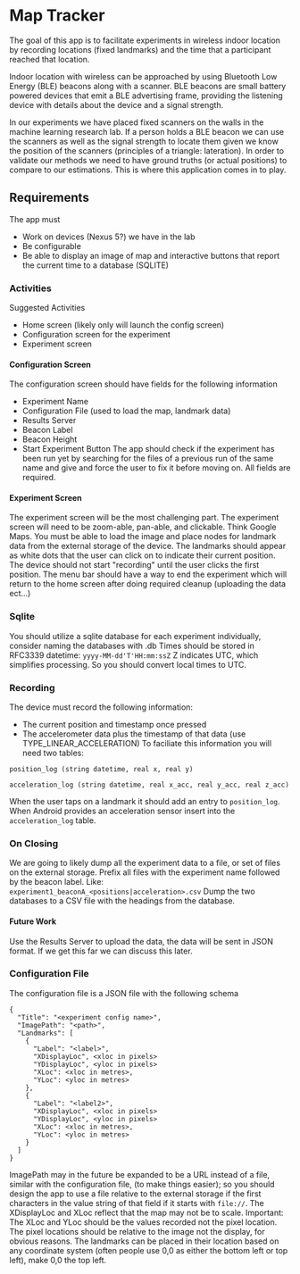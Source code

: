# Map Tracker
The goal of this app is to facilitate experiments in wireless indoor location by recording locations (fixed landmarks) and the time that a participant reached that location.

Indoor location with wireless can be approached by using Bluetooth Low Energy (BLE) beacons along with a scanner.
BLE beacons are small battery powered devices that emit a BLE advertising frame, providing the listening device with details about the device and a signal strength.

In our experiments we have placed fixed scanners on the walls in the machine learning research lab.
If a person holds a BLE beacon we can use the scanners as well as the signal strength to locate them given we know the position of the scanners (principles of a triangle: lateration).
In order to validate our methods we need to have ground truths (or actual positions) to compare to our estimations.
This is where this application comes in to play.

## Requirements
The app must
  - Work on devices (Nexus 5?) we have in the lab
  - Be configurable
  - Be able to display an image of map and interactive buttons that report the current time to a database (SQLITE)

### Activities
Suggested Activities
- Home screen (likely only will launch the config screen)
- Configuration screen for the experiment
- Experiment screen

#### Configuration Screen
The configuration screen should have fields for the following information
- Experiment Name
- Configuration File (used to load the map, landmark data)
- Results Server
- Beacon Label
- Beacon Height
- Start Experiment Button
The app should check if the experiment has been run yet by searching for the files of a previous run of the same name and give and force the user to fix it before moving on.
All fields are required.

#### Experiment Screen
The experiment screen will be the most challenging part.
The experiment screen will need to be zoom-able, pan-able, and clickable.
Think Google Maps.
You must be able to load the image and place nodes for landmark data from the external storage of the device.
The landmarks should appear as white dots that the user can click on to indicate their current position.
The device should not start "recording" until the user clicks the first position.
The menu bar should have a way to end the experiment which will return to the home screen after doing required cleanup (uploading the data ect...)

### Sqlite
You should utilize a sqlite database for each experiment individually, consider naming the databases with <experiment>.db
Times should be stored in RFC3339 datetime: `yyyy-MM-dd'T'HH:mm:ssZ` Z indicates UTC, which simplifies processing. So you should convert local times to UTC.

### Recording
The device must record the following information:
- The current position and timestamp once pressed
- The accelerometer data plus the timestamp of that data (use TYPE_LINEAR_ACCELERATION)
To faciliate this information you will need two tables:

`position_log (string datetime, real x, real y)`

`acceleration_log (string datetime, real x_acc, real y_acc, real z_acc)`

When the user taps on a landmark it should add an entry to `position_log`. When Android provides an acceleration sensor insert into the `acceleration_log` table.
### On Closing
We are going to likely dump all the experiment data to a file, or set of files on the external storage.
Prefix all files with the experiment name followed by the beacon label.
Like: `experiment1_beaconA_<positions|acceleration>.csv`
Dump the two databases to a CSV file with the headings from the database.
#### Future Work
Use the Results Server to upload the data, the data will be sent in JSON format. If we get this far we can discuss this later.

### Configuration File
The configuration file is a JSON file with the following schema

```
{
  "Title": "<experiment config name>",
  "ImagePath": "<path>",
  "Landmarks": [
    {
      "Label": "<label>",
      "XDisplayLoc", <xloc in pixels>
      "YDisplayLoc", <yloc in pixels>
      "XLoc": <xloc in metres>,
      "YLoc": <yloc in metres>
    },
    {
      "Label": "<label2>",
      "XDisplayLoc", <xloc in pixels>
      "YDisplayLoc", <yloc in pixels>
      "XLoc": <xloc in metres>,
      "YLoc": <yloc in metres>
    }
  ]
}
```

ImagePath may in the future be expanded to be a URL instead of a file, similar with the configuration file, (to make things easier);
so you should design the app to use a file relative to the external storage if the first characters in the value string of that field if it starts with `file://`.
The XDisplayLoc and XLoc reflect that the map may not be to scale. 
Important: The XLoc and YLoc should be the values recorded not the pixel location.
The pixel locations should be relative to the image not the display, for obvious reasons.
The landmarks can be placed in their location based on any coordinate system (often people use 0,0 as either the bottom left or top left), make 0,0 the top left.
